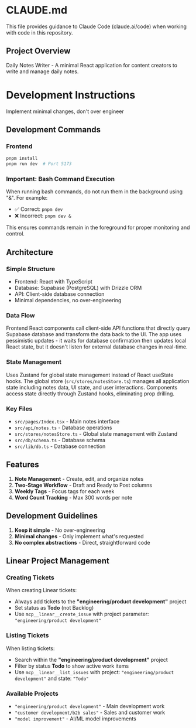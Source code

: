 # CLAUDE.md

This file provides guidance to Claude Code (claude.ai/code) when working with code in this repository.

## Project Overview

Daily Notes Writer - A minimal React application for content creators to write and manage daily notes.

# Development Instructions

Implement minimal changes, don't over engineer

## Development Commands

### Frontend
```bash
pnpm install
pnpm run dev  # Port 5173
```

### Important: Bash Command Execution
When running bash commands, do not run them in the background using "&". For example:
- ✅ Correct: `pnpm dev`
- ❌ Incorrect: `pnpm dev &`

This ensures commands remain in the foreground for proper monitoring and control.

## Architecture

### Simple Structure
- Frontend: React with TypeScript
- Database: Supabase (PostgreSQL) with Drizzle ORM
- API: Client-side database connection
- Minimal dependencies, no over-engineering

### Data Flow
Frontend React components call client-side API functions that directly query Supabase database and transform the data back to the UI. The app uses pessimistic updates - it waits for database confirmation then updates local React state, but it doesn't listen for external database changes in real-time.

### State Management
Uses Zustand for global state management instead of React useState hooks. The global store (`src/stores/notesStore.ts`) manages all application state including notes data, UI state, and user interactions. Components access state directly through Zustand hooks, eliminating prop drilling.

### Key Files
- `src/pages/Index.tsx` - Main notes interface
- `src/api/notes.ts` - Database operations
- `src/stores/notesStore.ts` - Global state management with Zustand
- `src/db/schema.ts` - Database schema
- `src/lib/db.ts` - Database connection

## Features

1. **Note Management** - Create, edit, and organize notes
2. **Two-Stage Workflow** - Draft and Ready to Post columns
3. **Weekly Tags** - Focus tags for each week
4. **Word Count Tracking** - Max 300 words per note

## Development Guidelines

1. **Keep it simple** - No over-engineering
2. **Minimal changes** - Only implement what's requested
3. **No complex abstractions** - Direct, straightforward code

## Linear Project Management

### Creating Tickets
When creating Linear tickets:
- Always add tickets to the **"engineering/product development"** project
- Set status as **Todo** (not Backlog)
- Use `mcp__linear__create_issue` with project parameter: `"engineering/product development"`

### Listing Tickets
When listing tickets:
- Search within the **"engineering/product development"** project
- Filter by status **Todo** to show active work items
- Use `mcp__linear__list_issues` with project: `"engineering/product development"` and state: `"Todo"`

### Available Projects
- `"engineering/product development"` - Main development work
- `"customer development/b2b sales"` - Sales and customer work  
- `"model improvement"` - AI/ML model improvements
